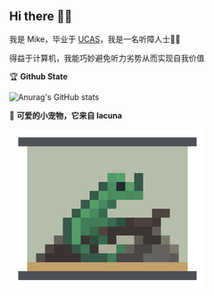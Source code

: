 <h2 color="#bd93f9">Hi there 👋🏼</h2>

我是 Mike，毕业于 [UCAS](https://www.ucas.ac.cn/)，我是一名听障人士🦻🏼

得益于计算机，我能巧妙避免听力劣势从而实现自我价值

🏆 **Github State**

![Anurag's GitHub stats](https://github-readme-stats.vercel.app/api?username=lmk123568&hide_title=True&hide_border=True&show_icons=true&theme=dracula)

🦎 **可爱的小宠物，它来自 lacuna**

![pet](pet.gif)
